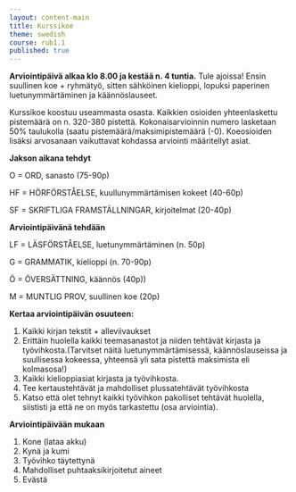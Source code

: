 ```yaml
---
layout: content-main
title: Kurssikoe
theme: swedish
course: rub1.1
published: true
---
```

**Arviointipäivä alkaa klo 8.00 ja kestää n. 4 tuntia.** 
Tule ajoissa! Ensin suullinen koe + ryhmätyö, sitten sähköinen kielioppi, lopuksi paperinen luetunymmärtäminen ja käännöslauseet. 

Kurssikoe koostuu useammasta osasta. Kaikkien osioiden yhteenlaskettu pistemäärä on n. 320-380 pistettä. Kokonaisarvioinnin numero lasketaan 50% taulukolla (saatu pistemäärä/maksimipistemäärä (-0). Koeosioiden lisäksi arvosanaan vaikuttavat kohdassa arviointi määritellyt asiat. 

**Jakson aikana tehdyt**

O = ORD, sanasto (75-90p)

HF = HÖRFÖRSTÅELSE, kuullunymmärtämisen kokeet (40-60p)

SF = SKRIFTLIGA FRAMSTÄLLNINGAR, kirjoitelmat (20-40p)

**Arviointipäivänä tehdään**

LF = LÄSFÖRSTÅELSE, luetunymmärtäminen (n. 50p)

G = GRAMMATIK, kielioppi (n. 70-90p)

Ö = ÖVERSÄTTNING, käännös (40p))

M = MUNTLIG PROV, suullinen koe (20p)

**Kertaa arviointipäivän osuuteen:**

1. Kaikki kirjan tekstit + alleviivaukset
2. Erittäin huolella kaikki teemasanastot ja niiden tehtävät kirjasta ja työvihkosta.(Tarvitset näitä luetunymmärtämisessä, käännöslauseissa ja suullisessa kokeessa, yhteensä yli sata pistettä maksimista eli kolmasosa!)
3. Kaikki kielioppiasiat kirjasta ja työvihkosta.
4. Tee kertaustehtävät ja mahdolliset plussatehtävät työvihkosta
5. Katso että olet tehnyt kaikki työvihkon pakolliset tehtävät huolella, siististi ja että ne on myös tarkastettu (osa arviointia).

**Arviointipäivään mukaan**
1. Kone (lataa akku)
2. Kynä ja kumi
3. Työvihko täytettynä
4. Mahdolliset puhtaaksikirjoitetut aineet
5. Evästä

